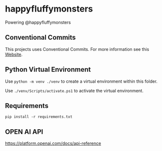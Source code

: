 # happyfluffymonsters
Powering @happyfluffymonsters

## Conventional Commits
This projects uses Conventional Commits. For more information see this [Website](https://www.conventionalcommits.org/en/v1.0.0/).

## Python Virtual Environment 

Use `python -m venv ./venv` to create a virtual environment within this folder. 

Use `./venv/Scripts/activate.ps1` to activate the virtual environment.

## Requirements

`pip install -r requirements.txt`

## OPEN AI API

https://platform.openai.com/docs/api-reference